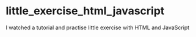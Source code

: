 
# little_exercise_html_javascript
I watched a tutorial and practise little exercise with HTML and JavaScript
